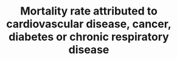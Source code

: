 ---
actual_indicator_available: Mortality rate due to cardiovascular disease, malignant
  neoplasms, diabetes and chronic lower respiratory disease
actual_indicator_available_description: US mortality rate due to combined causes of
  death related to malignant neoplasms, diabetes mellitus, major cardiovascualar diseases
  and chronic lower respiratory diseases.  Crude and age-adjusted rates are both available.
comments_and_limitations: Rates were generated by CDC Wonder using the Underlying
  Cause of Death mortality files. Rates were selected based on the ICD-10 113 Cause
  of Death listing.
data_non_statistical: false
date_metadata_updated: December, 2017
date_of_national_source_publication: December, 2016
goal_meta_link: http://unstats.un.org/sdgs/files/metadata-compilation/Metadata-Goal-3.pdf
goal_meta_link_page: 12
graph: longitudinal
graph_status_notes: Graphed
graph_title: US crude mortality rate due to cardiovascular disease, malignant neoplasms,
  diabetes and chronic lower respiratory disease
graph_type: line
graph_type_description: Line graph
has_metadata: true
indicator: 3.4.1
indicator_definition: Unconditional probability of dying between the exact ages of
  30 and 70 years from cardiovascular diseases, cancer, diabetes or chronic respiratory
  diseases.
indicator_name: Mortality rate attributed to cardiovascular disease, cancer, diabetes
  or chronic respiratory disease
indicator_sort_order: 03.04.01
indicator_variable: crude_rate
layout: indicator
method_of_computation: 'Number of deaths between ages 30 and 70 years due to the four
  causes / Number of years of exposure. Method of measurement Deaths from these four
  causes will be based on the following ICD codes: 100-I99, COO-C97, E10-E14 and J30-J98.
  Method of estimation Modelling, using multiple inputs, is often used if no complete
  and accurate data are available. Age standardization is done for comparability over
  time and between populations.'
periodicity: Annual
permalink: /3-4-1/
published: true
reporting_status: complete
sdg_goal: 3
source_active_1: true
source_agency_staff_email_1: ambranum@cdc.gov
source_agency_staff_name_1: Mortality Statistics Branch, Division of Vital Statistics,
  National Center for Health Statistics
source_agency_survey_dataset_1: National Vital Statistics System, Underlying Cause
  of Death data file
source_notes_1: null
source_title_1: null
source_url_1: http://www.cdc.gov/nchs/data_access/vitalstatsonline.htm
target: By 2030, reduce by one third premature mortality from noncommunicable diseases
  through prevention and treatment and promote mental health and well-being.
target_id: '3.4'
time_period: '2014'
title: Mortality rate attributed to cardiovascular disease, cancer, diabetes or chronic
  respiratory disease
un_custodial_agency: WHO
un_designated_tier: '2'
us_method_of_computation: The crude rate is calculated as the number of deaths due
  to combined causes as identified by ICD-10 codes C00-C97 (malignant neoplasms),
  E10-E14 (diabetes mellitus), I00-I78 (major cardiovascular disease) and J40-J47
  (chronic lower respiratory diseases) divided by by the US population.  Rates are
  age-adjusted using the direct method of applying age-specific death rates to the
  U.S. standard population distribution. See http://wonder.cdc.gov/wonder/help/ucd.html#Age-Adjusted
  Rates for more detail.
variable_description: null
variable_notes: null
---